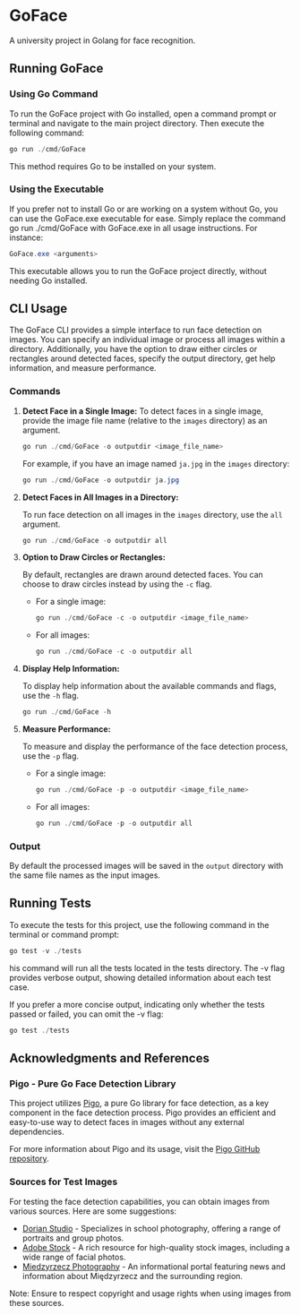 # GoFace

A university project in Golang for face recognition.

## Running GoFace

### Using Go Command

To run the GoFace project with Go installed, open a command prompt or terminal and navigate to the main project directory. Then execute the following command:

```powershell
go run ./cmd/GoFace
```

This method requires Go to be installed on your system.

### Using the Executable

If you prefer not to install Go or are working on a system without Go, you can use the GoFace.exe executable for ease. Simply replace the command go run ./cmd/GoFace with GoFace.exe in all usage instructions. For instance:

```powershell
GoFace.exe <arguments>
```

This executable allows you to run the GoFace project directly, without needing Go installed.

## CLI Usage

The GoFace CLI provides a simple interface to run face detection on images. You can specify an individual image or process all images within a directory. Additionally, you have the option to draw either circles or rectangles around detected faces, specify the output directory, get help information, and measure performance.

### Commands

1. **Detect Face in a Single Image:**
    To detect faces in a single image, provide the image file name (relative to the `images` directory) as an argument.

    ```powershell
    go run ./cmd/GoFace -o outputdir <image_file_name>
    ```

    For example, if you have an image named `ja.jpg` in the `images` directory:

    ```powershell
    go run ./cmd/GoFace -o outputdir ja.jpg
    ```

2. **Detect Faces in All Images in a Directory:**

    To run face detection on all images in the `images` directory, use the `all` argument.

    ```powershell
    go run ./cmd/GoFace -o outputdir all
    ```

3. **Option to Draw Circles or Rectangles:**

    By default, rectangles are drawn around detected faces. You can choose to draw circles instead by using the `-c` flag.

    - For a single image:

      ```powershell
      go run ./cmd/GoFace -c -o outputdir <image_file_name>
      ```

    - For all images:

      ```powershell
      go run ./cmd/GoFace -c -o outputdir all
      ```

4. **Display Help Information:**

    To display help information about the available commands and flags, use the `-h` flag.

    ```powershell
    go run ./cmd/GoFace -h
    ```

5. **Measure Performance:**

    To measure and display the performance of the face detection process, use the `-p` flag.

    - For a single image:

      ```powershell
      go run ./cmd/GoFace -p -o outputdir <image_file_name>
      ```

    - For all images:

      ```powershell
      go run ./cmd/GoFace -p -o outputdir all
      ```

### Output

By default the processed images will be saved in the `output` directory with the same file names as the input images.

## Running Tests

To execute the tests for this project, use the following command in the terminal or command prompt:

```powershell
go test -v ./tests    
```

his command will run all the tests located in the tests directory. The -v flag provides verbose output, showing detailed information about each test case.

If you prefer a more concise output, indicating only whether the tests passed or failed, you can omit the -v flag:

```powershell
go test ./tests
```

## Acknowledgments and References

### Pigo - Pure Go Face Detection Library

This project utilizes [Pigo](https://github.com/esimov/pigo), a pure Go library for face detection, as a key component in the face detection process. Pigo provides an efficient and easy-to-use way to detect faces in images without any external dependencies.

For more information about Pigo and its usage, visit the [Pigo GitHub repository](https://github.com/esimov/pigo/tree/master).

### Sources for Test Images

For testing the face detection capabilities, you can obtain images from various sources. Here are some suggestions:

- [Dorian Studio](https://www.dorianstudio.com) - Specializes in school photography, offering a range of portraits and group photos.
- [Adobe Stock](https://stock.adobe.com/) - A rich resource for high-quality stock images, including a wide range of facial photos.
- [Miedzyrzecz Photography](https://miedzyrzecz.biz/) - An informational portal featuring news and information about Międzyrzecz and the surrounding region.

Note: Ensure to respect copyright and usage rights when using images from these sources.
